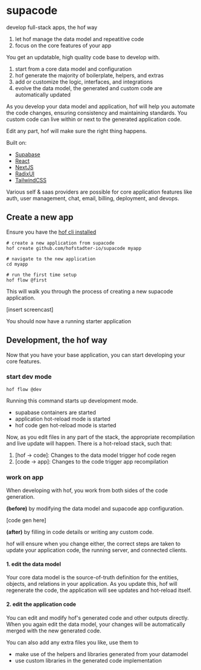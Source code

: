 # supacode

develop full-stack apps, the hof way

1. let hof manage the data model and repeatitive code
2. focus on the core features of your app

You get an updatable, high quality code base to develop with.

1. start from a core data model and configuration
2. hof generate the majority of boilerplate, helpers, and extras
3. add or customize the logic, interfaces, and integrations
4. evolve the data model, the generated and custom code are automatically updated

As you develop your data model and application,
hof will help you automate the code changes,
ensuring consistency and maintaining standards.
You custom code can live within or next to
the generated application code.

Edit any part, hof will make sure the right thing happens.

Built on:

- [Supabase](https://supabase.com)
- [React](https://react.dev/)
- [NextJS](https://nextjs.org/docs)
- [RadixUI](https://www.radix-ui.com/)
- [TailwindCSS](https://tailwindcss.com/docs/utility-first)

Various self & saas providers are possible for core application features
like auth, user management, chat, email, billing, deployment, and devops.


## Create a new app

Ensure you have the [hof cli installed](https://docs.hofstadter.io/getting-started/install/)

```
# create a new application from supacode
hof create github.com/hofstadter-io/supacode myapp

# navigate to the new application
cd myapp

# run the first time setup
hof flow @first
```

This will walk you through the process of creating a new supacode application.

[insert screencast]

You should now have a running starter application

## Development, the hof way

Now that you have your base application, you can
start developing your core features.

### start dev mode

```
hof flow @dev
```

Running this command starts up development mode.

- supabase containers are started
- application hot-reload mode is started
- hof code gen hot-reload mode is started

Now, as you edit files in any part of the stack,
the appropriate recompilation and live update will happen.
There is a hot-reload stack, such that:

1. [hof -> code]: Changes to the data model trigger hof code regen
2. [code -> app]: Changes to the code trigger app recompilation


### work on app

When developing with hof,
you work from both sides of the code generation.

__(before)__ by modifying the data model and supacode app configuration.

[code gen here]

__(after)__ by filling in code details or writing any custom code.

hof will ensure when you change either, the correct steps are taken
to update your application code, the running server, and connected clients.

#### 1. edit the data model

Your core data model is the source-of-truth
definition for the entities, objects, and relations
in your application.
As you update this, hof will regenerate the code,
the application will see updates and hot-reload itself.


#### 2. edit the application code

You can edit and modify hof's generated code and other outputs directly.
When you again edit the data model, your changes will be automatically
merged with the new generated code.

You can also add any extra files you like, use them to

- make use of the helpers and libraries generated from your datamodel
- use custom libraries in the generated code implementation

